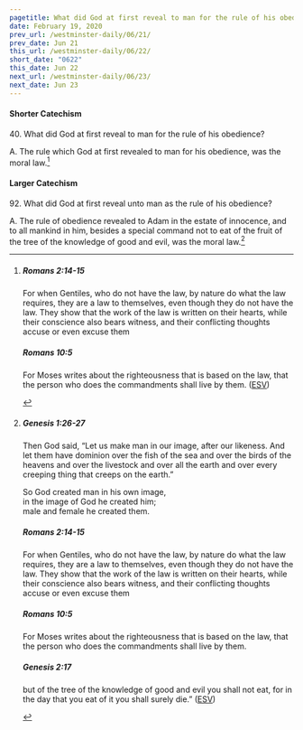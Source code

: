 ```yaml
---
pagetitle: What did God at first reveal to man for the rule of his obedience?
date: February 19, 2020
prev_url: /westminster-daily/06/21/
prev_date: Jun 21
this_url: /westminster-daily/06/22/
short_date: "0622"
this_date: Jun 22
next_url: /westminster-daily/06/23/
next_date: Jun 23
---
```


#### Shorter Catechism

<span class="q">40.</span> What did God at first reveal to man for the rule of his obedience?

<span class="q">A.</span> The rule which God at first revealed to man for his obedience, was the moral law.[^fnref:wsc1]


[^fnref:wsc1]: <div class="esv"><h5>Romans 2:14-15</h5> <div class="esv-text"><p id="p45002014.01-1">For when Gentiles, who do not have the law, by nature do what the law requires, they are a law to themselves, even though they do not have the law. They show that the work of the law is written on their hearts, while their conscience also bears witness, and their conflicting thoughts accuse or even excuse them</p> </div><h5>Romans 10:5</h5> <div class="esv-text"> <p id="p45010005.07-2">For Moses writes about the righteousness that is based on the law, that the person who does the commandments shall live by them.  (<a href="http://www.esv.org" class="copyright">ESV</a>)</p> </div> </div>


#### Larger Catechism

<span class="q">92.</span> What did God at first reveal unto man as the rule of his obedience?

<span class="q">A.</span> The rule of obedience revealed to Adam in the estate of innocence, and to all mankind in him, besides a special command not to eat of the fruit of the tree of the knowledge of good and evil, was the moral law.[^fnref:wlc1]


[^fnref:wlc1]: <div class="esv"><h5>Genesis 1:26-27</h5> <div class="esv-text"><p id="p01001026.01-1">Then God said, &#8220;Let us make man in our image, after our likeness. And let them have dominion over the fish of the sea and over the birds of the heavens and over the livestock and over all the earth and over every creeping thing that creeps on the earth.&#8221;</p>  <div class="block-indent"> <p class="line-group" id="p01001027.01-1">So God created man in his own image,<br /> <span class="indent"></span>in the image of God he created him;<br /> <span class="indent"></span>male and female he created them.</p> </div> </div><h5>Romans 2:14-15</h5> <div class="esv-text"><p id="p45002014.01-2">For when Gentiles, who do not have the law, by nature do what the law requires, they are a law to themselves, even though they do not have the law. They show that the work of the law is written on their hearts, while their conscience also bears witness, and their conflicting thoughts accuse or even excuse them</p> </div><h5>Romans 10:5</h5> <div class="esv-text"> <p id="p45010005.07-3">For Moses writes about the righteousness that is based on the law, that the person who does the commandments shall live by them.</p> </div><h5>Genesis 2:17</h5> <div class="esv-text"><p id="p01002017.01-4">but of the tree of the knowledge of good and evil you shall not eat, for in the day that you eat of it you shall surely die.&#8221;  (<a href="http://www.esv.org" class="copyright">ESV</a>)</p> </div> </div>

